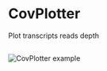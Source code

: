 # CovPlotter
Plot transcripts reads depth

##

![CovPlotter example](http://163.172.45.124/uploads/CovPlotter_example.png)

